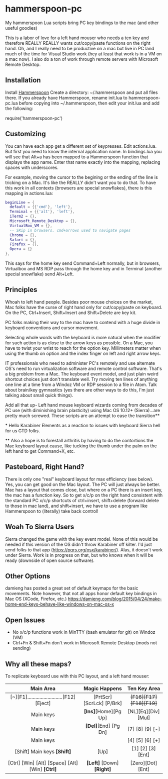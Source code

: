 # hammerspoon-pc
My hammerspoon Lua scripts bring PC key bindings to the mac (and other useful goodies)

This is a labor of love for a left hand mouser who needs a ten key and therefore REALLY REALLY wants cut/copy/paste functions on the right hand. Oh, and I really need to be productive on a mac but live in PC land much of the time for Visual Studio work (hey at least that work is in a VM on a mac now). I also do a ton of work through remote servers with Microsoft Remote Desktop.

## Installation
Install [Hammerspoon](http://www.hammerspoon.org/)
Create a directory: ~/.hammerspoon and put all files there. If you already have Hammerspoon, rename init.lua to hammerspoon-pc.lua before copying into ~/.hammerspoon, then edit your init.lua and add the following:

require('hammerspoon-pc')

## Customizing
You can have each app get a different set of keypresses. Edit actions.lua. But first you need to know the internal application name. In bindings.lua you will see that Alt+a has been mapped to a Hammerspoon function that displays the app name. Enter that name exactly into the mapping, replacing spaces with underscores.

For example, moving the cursor to the begining or the ending of the line is tricking on a Mac. It's like the REALLY didn't want you to do that. To have this work in all contexts (browsers are special snowflakes), there is this mapping in actions.lua:

```lua
beginLine = {
  default = {{'cmd'}, 'left'},
  Terminal = {{'alt'}, 'left'},
  iTerm2 = {},
  Microsoft_Remote_Desktop = {},
  VirtualBox_VM = {},
  -- SKip in browsers. cmd+arrows used to navigate pages
  Chrome = {},
  Safari = {},
  Firefox = {},
  Opera = {}
},
```

This says for the home key send Command+Left normally, but in browsers, Virtualbox and MS RDP pass through the home key and in Terminal (another special snowflake) send Alt+Left.



## Principles
Whoah to left hand people. Besides poor mouse choices on the market, Mac folks have the curse of right hand only for cut/copy/paste on keyboard. On the PC, Ctrl+Insert, Shift+Insert and Shift+Delete are key kit.

PC folks making their way to the mac have to contend with a huge divide in keyboard conventions and cursor movement.

Selecting whole words with the keyboard is more natural when the modifier for such action is as close to the arrow keys as possible. On a Mac, you have to twist your wrist to reach for the option key. Millimeters matter when using the thumb on option and the index finger on left and right arrow keys.

IT professionals who need to administer PC's remotely and use alternate OS's need to run virtualization software and remote control software. That's a big problem from a Mac. The keyboard event model, and just plain weird shortcut choices just don't translate well. Try moving ten lines of anything one line at a time from a Windoz VM or RDP session to a file in Atom. Talk about brain/key gymnastics (yes there are other ways to do this, I'm just talking about small quick things).

Add all that up- Left hand mouse keyboard wizards coming from decades of PC use (with diminishing brain plasticity) using Mac OS 10.12+ (Sierra)...are pretty much screwed. These scripts are an attempt to ease the transition**

\* Hello Karabiner Elements as a reaction to issues with keyboard Sierra hell for us GTD folks.

** Also a hope is to forestall arthritis by having to do the contortions the Mac keyboard layout cause, like tucking the thumb under the palm on the left hand to get Command+X, etc.

## Pasteboard, Right Hand?
There is only one "real" keyboard layout for max efficiency (see below). Yes, you can get good on the Mac layout. The PC will just always be better. Mac has a layout that comes close, but where on a PC there is an insert key, the mac has a function key. So to get x/c/p on the right hand consistent with the standard PC x/c/p shortcuts of ctrl+insert, shift+delete (forward delete to those in mac land), and shift+insert, we have to use a program like Hammerspoon to (literally) take back control!

## Woah To Sierra Users
Sierra changed the game with the key event model. None of this would be needed if this version of the OS didn't throw Karabiner off kilter. I'd just send folks to that app (https://pqrs.org/osx/karabiner/). Alas, it doesn't work under Sierra. Work is in progress on that, but who knows when it will be ready (downside of open source software).

## Other Options
damieng has posted a great set of default keymaps for the basic movements. Note however, that not all apps honor default key bindings in Mac OS (XCode, Firefox, etc.)
https://damieng.com/blog/2015/04/24/make-home-end-keys-behave-like-windows-on-mac-os-x

## Open Issues
* No x/c/p functions work in MinTTY (bash emulator for git) on Windoz (VM)
* Ctrl+Fn & Shift+Fn don't work in Microsoft Remote Desktop (mods not sending)

## Why all these maps?
To replicate keyboard use with this PC layout, and a left hand mouser:

|Main Area|Magic Happens|Ten Key Area
| :-------------: | :-----------: | :---------------: |
[~][F1]..........................[F12][Eject]|[PrtScr] [ScrLck] [P/Brk]|~~[F16][F17][F18][F19]~~
 Main keys |**[Ins]**[Home][Pg Up]|[NL][Eq][Div][Mul]
 Main keys |**[Del]**[End] [Pg Dn]|[7] [8] [9] [-]
 Main keys ||[4] [5] [6] [+]
 [Shift]  Main keys  **[Shift]** |[Up]|[1] [2] [3] [Ent]
 [Ctrl] [Win] [Alt] [Space] [Alt] [Win] **[Ctrl]**  |  **[Left]** [Down] **[Right]**  |[Zero][Dot][Ent]
